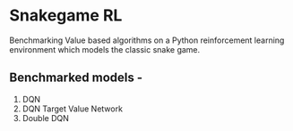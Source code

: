 # Snakegame RL
Benchmarking Value based algorithms on a Python reinforcement learning environment which models the classic snake game.

## Benchmarked models - 
1. DQN
2. DQN Target Value Network
3. Double DQN
